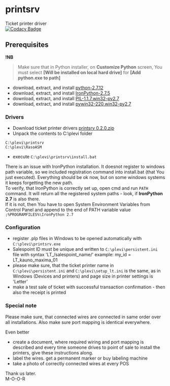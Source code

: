 # printsrv
Ticket printer driver  
[![Codacy Badge](https://api.codacy.com/project/badge/Grade/fd513dfbfcb645b1ac43bc381b4b5482)](https://www.codacy.com/app/mihkel-putrinsh/cardsrv?utm_source=github.com&amp;utm_medium=referral&amp;utm_content=Piletilevi/cardsrv&amp;utm_campaign=Badge_Grade)

## Prerequisites

**!NB**
> Make sure that in Python installer, on **Customize Python** screen, You must select
**[Will be installed on local hard drive]** for **[Add python.exe to path]**

- download, extract, and install [python-2.7.12](https://github.com/Piletilevi/printsrv/files/391929/python-2.7.12.zip)  
- download, extract, and install [IronPython-2.7.5](https://github.com/Piletilevi/printsrv/files/391931/IronPython-2.7.5.zip)  
- download, extract, and install [PIL-1.1.7.win32-py2.7](https://github.com/Piletilevi/printsrv/files/391901/PIL-1.1.7.win32-py2.7.zip)  
- download, extract, and install [pywin32-220.win32-py2.7](https://github.com/Piletilevi/printsrv/files/391897/pywin32-220.win32-py2.7.zip)


### Drivers

- Download ticket printer drivers [printsrv 0.2.0.zip](https://github.com/Piletilevi/printsrv/files/391887/printsrv.0.2.0.zip)
- Unpack the contents to C:\plevi folder  
```
C:\plevi\printsrv  
C:\plevi\RasoASM  
```
- execute `C:\plevi\printsrv\install.bat`  

There is an issue with IronPython installation. It doesnot register to windows path variable, so we included registration command into install.bat (that You just executed). Everything should be ok now, but on some windows systems it keeps forgetting the new path.  
To verify, that IronPython is correctly set up, open cmd and run `PATH` command. It will return all the registered system paths - look, if **IronPython 2.7** is also there.  
If it is not, then You have to open System Environment Variables from Control Panel and append to the end of PATH variable value `;%PROGRAMFILES%\IronPython 2.7`

### Configuration

- register .plp files in Windows to be opened automatically with `C:\plevi\printsrv.exe`  
- Salespoint ID must be unique and written to `C:\plevi\persistent.ini` file with syntax 'LT_/salespoint_name/'
  example: my_id = LT_kauno_maxima_01
- please make sure, that the ticket printer name in `C:\plevi\persistent.ini` and `C:\plevi\setup_lt.ini` is the same, as in Windows (Devices and printers) and page size in printer settings is 'Letter' 
- make a test sale of ticket with successful transaction confirmation - then also the receipt is printed


### Special note

Please make sure, that connected wires are connected in same order over all installations.
Also make sure port mapping is identical everywhere.  

Even better
- create a document, where required wiring and port mapping is described and every time someone drives to point of sale to install the printers, give these instructions along.  
- label the wires. get a permanent marker or buy labeling machine
- take a photo of correctly connected wires at every POS

Thank us later.  
M-O-O-R
